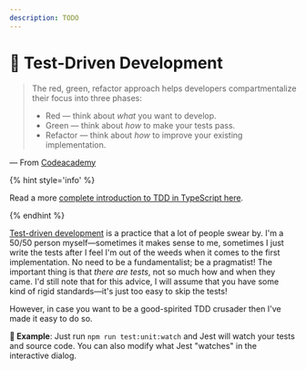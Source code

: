 ```yaml
---
description: TODO
---
```


# 🥼 Test-Driven Development

> The red, green, refactor approach helps developers compartmentalize their focus into three phases:
>
> - Red — think about _what_ you want to develop.
> - Green — think about _how_ to make your tests pass.
> - Refactor — think about _how_ to improve your existing implementation.

— From [Codeacademy](https://www.codecademy.com/article/tdd-red-green-refactor)

{% hint style='info' %}

Read a more [complete introduction to TDD in TypeScript here](https://khalilstemmler.com/articles/test-driven-development/introduction-to-tdd/).

{% endhint %}

[Test-driven development](https://testdriven.io/test-driven-development/) is a practice that a lot of people swear by. I'm a 50/50 person myself—sometimes it makes sense to me, sometimes I just write the tests after I feel I'm out of the weeds when it comes to the first implementation. No need to be a fundamentalist; be a pragmatist! The important thing is that _there are tests_, not so much how and when they came. I'd still note that for this advice, I will assume that you have some kind of rigid standards—it's just too easy to skip the tests!

However, in case you want to be a good-spirited TDD crusader then I've made it easy to do so.

**🎯 Example**: Just run `npm run test:unit:watch` and Jest will watch your tests and source code. You can also modify what Jest "watches" in the interactive dialog.
